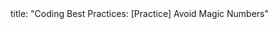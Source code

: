 <frontmatter>
title: "Coding Best Practices: [Practice] Avoid Magic Numbers"
</frontmatter>

<include src="navbar.md" boilerplate />

<include src="unit-inPage-asFlat.md" boilerplate />